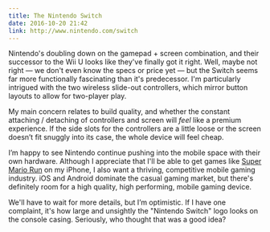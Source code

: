 ```yaml
---
title: The Nintendo Switch
date: 2016-10-20 21:42
link: http://www.nintendo.com/switch
---
```


Nintendo's doubling down on the gamepad + screen combination, and their successor to the Wii U looks like they've finally got it right. Well, maybe not right — we don't even know the specs or price yet — but the Switch seems far more functionally fascinating than it's predecessor. I'm particularly intrigued with the two wireless slide-out controllers, which mirror button layouts to allow for two-player play. 

My main concern relates to build quality, and whether the constant attaching / detaching of controllers and screen will _feel_ like a premium experience. If the side slots for the controllers are a little loose or the screen doesn’t fit snuggly into its case, the whole device will feel cheap. 

I’m happy to see Nintendo continue pushing into the mobile space with their own hardware. Although I appreciate that I'll be able to get games like [Super Mario Run] on my iPhone, I also want a thriving, competitive mobile gaming industry. iOS and Android dominate the casual gaming market, but there's definitely room for a high quality, high performing, mobile gaming device. 

We'll have to wait for more details, but I’m optimistic. If I have one complaint, it's how large and unsightly the "Nintendo Switch" logo looks on the console casing. Seriously, who thought that was a good idea? 

[super mario run]: https://supermariorun.com
